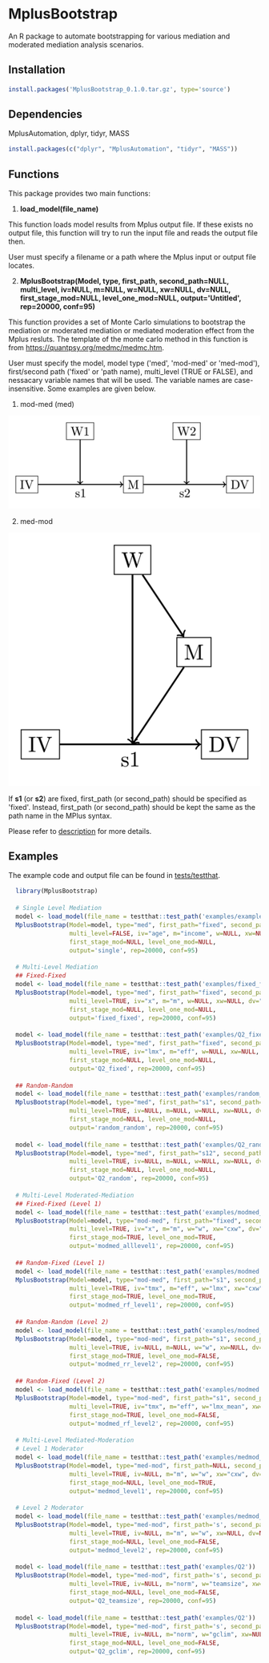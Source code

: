 # MplusBootstrap
An R package to automate bootstrapping for various mediation and moderated mediation analysis scenarios.

## Installation
```R
install.packages('MplusBootstrap_0.1.0.tar.gz', type='source')
```

## Dependencies
MplusAutomation, dplyr, tidyr, MASS
```R
install.packages(c("dplyr", "MplusAutomation", "tidyr", "MASS"))
```

## Functions
This package provides two main functions: 

1. **load_model(file_name)**

This function loads model results from Mplus output file. If these exists no output file, this function will try to run the input file and reads the output file then. 

User must specify a filename or a path where the Mplus input or output file locates. 

2. **MplusBootstrap(Model, type, first_path, second_path=NULL, multi_level, iv=NULL, m=NULL, w=NULL, xw=NULL, dv=NULL, first_stage_mod=NULL, level_one_mod=NULL, output='Untitled', rep=20000, conf=95)**

This function provides a set of Monte Carlo simulations to bootstrap the mediation or moderated mediation or mediated moderation effect from the Mplus resluts. The template of the monte carlo method in this function is from https://quantpsy.org/medmc/medmc.htm.

User must specify the model, model type ('med', 'mod-med' or 'med-mod'), first/second path ('fixed' or 'path name), multi_level (TRUE or FALSE), and nessacary variable names that will be used. The variable names are case-insensitive. 
Some examples are given below.

1. mod-med (med)

![Moderated Mediation](docs/mod-med.png)

2. med-mod

![Mediated Moderation](docs/med-mod.png)

If **s1** (or **s2**) are fixed, first_path (or second_path) should be specified as 'fixed'. Instead, first_path (or second_path) should be kept the same as the path name in the MPlus syntax. 

Please refer to [description](man/MplusBootstrap.Rd) for more details. 

## Examples
The example code and output file can be found in [tests/testthat](tests/testthat). 
```R
  library(MplusBootstrap)
  
  # Single Level Mediation
  model <- load_model(file_name = testthat::test_path('examples/example_single'))
  MplusBootstrap(Model=model, type="med", first_path="fixed", second_path="fixed",
                 multi_level=FALSE, iv="age", m="income", w=NULL, xw=NULL, dv="pain",
                 first_stage_mod=NULL, level_one_mod=NULL,
                 output='single', rep=20000, conf=95)

  # Multi-Level Mediation
  ## Fixed-Fixed
  model <- load_model(file_name = testthat::test_path('examples/fixed_fixed'))
  MplusBootstrap(Model=model, type="med", first_path="fixed", second_path="fixed",
                 multi_level=TRUE, iv="x", m="m", w=NULL, xw=NULL, dv="y",
                 first_stage_mod=NULL, level_one_mod=NULL,
                 output='fixed_fixed', rep=20000, conf=95)

  model <- load_model(file_name = testthat::test_path('examples/Q2_fixed'))
  MplusBootstrap(Model=model, type="med", first_path="fixed", second_path="fixed",
                 multi_level=TRUE, iv="lmx", m="eff", w=NULL, xw=NULL, dv="jobperf",
                 first_stage_mod=NULL, level_one_mod=NULL,
                 output='Q2_fixed', rep=20000, conf=95)

  ## Random-Random
  model <- load_model(file_name = testthat::test_path('examples/random_random'))
  MplusBootstrap(Model=model, type="med", first_path="s1", second_path="s2",
                 multi_level=TRUE, iv=NULL, m=NULL, w=NULL, xw=NULL, dv=NULL,
                 first_stage_mod=NULL, level_one_mod=NULL,
                 output='random_random', rep=20000, conf=95)

  model <- load_model(file_name = testthat::test_path('examples/Q2_random'))
  MplusBootstrap(Model=model, type="med", first_path="s12", second_path="s2",
                 multi_level=TRUE, iv=NULL, m=NULL, w=NULL, xw=NULL, dv=NULL,
                 first_stage_mod=NULL, level_one_mod=NULL,
                 output='Q2_random', rep=20000, conf=95)

  # Multi-Level Moderated-Mediation
  ## Fixed-Fixed (Level 1)
  model <- load_model(file_name = testthat::test_path('examples/modmed_alllevel1'))
  MplusBootstrap(Model=model, type="mod-med", first_path="fixed", second_path="fixed",
                 multi_level=TRUE, iv="x", m="m", w="w", xw="cxw", dv="y",
                 first_stage_mod=TRUE, level_one_mod=TRUE,
                 output='modmed_alllevel1', rep=20000, conf=95)

  ## Random-Fixed (Level 1)
  model <- load_model(file_name = testthat::test_path('examples/modmed'))
  MplusBootstrap(Model=model, type="mod-med", first_path="s1", second_path="fixed",
                 multi_level=TRUE, iv="tmx", m="eff", w="lmx", xw="cxw", dv="jbp",
                 first_stage_mod=TRUE, level_one_mod=TRUE,
                 output='modmed_rf_level1', rep=20000, conf=95)

  ## Random-Random (Level 2)
  model <- load_model(file_name = testthat::test_path('examples/modmed_rr_level2'))
  MplusBootstrap(Model=model, type="mod-med", first_path="s1", second_path="s2",
                 multi_level=TRUE, iv=NULL, m=NULL, w="w", xw=NULL, dv=NULL,
                 first_stage_mod=TRUE, level_one_mod=FALSE,
                 output='modmed_rr_level2', rep=20000, conf=95)

  ## Random-Fixed (Level 2)
  model <- load_model(file_name = testthat::test_path('examples/modmed'))
  MplusBootstrap(Model=model, type="mod-med", first_path="s1", second_path="fixed",
                 multi_level=TRUE, iv="tmx", m="eff", w="lmx_mean", xw="cxw", dv="jbp",
                 first_stage_mod=TRUE, level_one_mod=FALSE,
                 output='modmed_rf_level2', rep=20000, conf=95)

  # Multi-Level Mediated-Moderation
  # Level 1 Moderator
  model <- load_model(file_name = testthat::test_path('examples/medmod_level1'))
  MplusBootstrap(Model=model, type="med-mod", first_path=NULL, second_path=NULL,
                 multi_level=TRUE, iv=NULL, m="m", w="w", xw="cxw", dv="y",
                 first_stage_mod=NULL, level_one_mod=TRUE,
                 output='medmod_level1', rep=20000, conf=95)

  # Level 2 Moderator
  model <- load_model(file_name = testthat::test_path('examples/medmod_level2'))
  MplusBootstrap(Model=model, type="med-mod", first_path='s', second_path=NULL,
                 multi_level=TRUE, iv=NULL, m="m", w="w", xw=NULL, dv=NULL,
                 first_stage_mod=NULL, level_one_mod=FALSE,
                 output='medmod_level2', rep=20000, conf=95)

  model <- load_model(file_name = testthat::test_path('examples/Q2'))
  MplusBootstrap(Model=model, type="med-mod", first_path='s', second_path=NULL,
                 multi_level=TRUE, iv=NULL, m="norm", w="teamsize", xw=NULL, dv=NULL,
                 first_stage_mod=NULL, level_one_mod=FALSE,
                 output='Q2_teamsize', rep=20000, conf=95)

  model <- load_model(file_name = testthat::test_path('examples/Q2'))
  MplusBootstrap(Model=model, type="med-mod", first_path='s', second_path=NULL,
                 multi_level=TRUE, iv=NULL, m="norm", w="gclim", xw=NULL, dv=NULL,
                 first_stage_mod=NULL, level_one_mod=FALSE,
                 output='Q2_gclim', rep=20000, conf=95)
```
